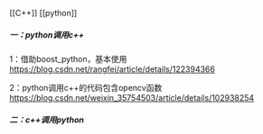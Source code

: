 [[C++]]
[[python]]
##### 一：python调用c++
1：借助boost_python，基本使用
https://blog.csdn.net/rangfei/article/details/122394366

2：python调用c++的代码包含opencv函数
https://blog.csdn.net/weixin_35754503/article/details/102938254

##### 二：c++调用python
